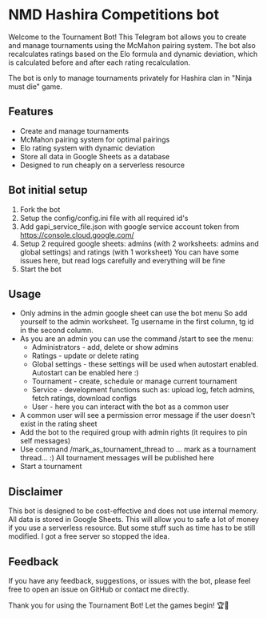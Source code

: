# NMD Hashira Competitions bot
Welcome to the Tournament Bot! This Telegram bot allows you to create and manage tournaments using the McMahon pairing system.
The bot also recalculates ratings based on the Elo formula and dynamic deviation, which is calculated before and after each rating recalculation.

The bot is only to manage tournaments privately for Hashira clan in "Ninja must die" game.

## Features
* Create and manage tournaments
* McMahon pairing system for optimal pairings
* Elo rating system with dynamic deviation
* Store all data in Google Sheets as a database
* Designed to run cheaply on a serverless resource
  
## Bot initial setup
1. Fork the bot
2. Setup the config/config.ini file with all required id's
3. Add gapi_service_file.json with google service account token from https://console.cloud.google.com/
4. Setup 2 required google sheets: admins (with 2 worksheets: admins and global settings) and ratings (with 1 worksheet)
You can have some issues here, but read logs carefully and everything will be fine
5. Start the bot

## Usage
* Only admins in the admin google sheet can use the bot menu
So add yourself to the admin worksheet. Tg username in the first column, tg id in the second column.
* As you are an admin you can use the command /start to see the menu:
  * Administrators - add, delete or show admins
  * Ratings - update or delete rating
  * Global settings - these settings will be used when autostart enabled. Autostart can be enabled here :)
  * Tournament - create, schedule or manage current tournament
  * Service - development functions such as: upload log, fetch admins, fetch ratings, download configs
  * User - here you can interact with the bot as a common user
* A common user will see a permission error message if the user doesn't exist in the rating sheet
* Add the bot to the required group with admin rights (it requires to pin self messages)
* Use command /mark_as_tournament_thread to ... mark as a tournament thread... :)
  All tournament messages will be published here
* Start a tournament
  
## Disclaimer
This bot is designed to be cost-effective and does not use internal memory. 
All data is stored in Google Sheets. This will allow you to safe a lot of money if you use a serverless resource.
But some stuff such as time has to be still modified. I got a free server so stopped the idea.

## Feedback
If you have any feedback, suggestions, or issues with the bot, please feel free to open an issue on GitHub or contact me directly.

Thank you for using the Tournament Bot! Let the games begin! 🏆🤖

